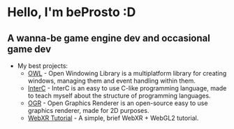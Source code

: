 # Hello, I'm beProsto :D
## A wanna-be game engine dev and occasional game dev
- My best projects:
	- [OWL](https://github.com/beProsto/OWL) - Open Windowing Library is a multiplatform library for creating windows, managing them and event handling within them.
	- [InterC](https://github.com/beProsto/InterC) - InterC is an easy to use C-like programming language, made to teach myself about the structure of programming languages.
	- [OGR](https://github.com/beProsto/OGR) - Open Graphics Renderer is an open-source easy to use graphics renderer, made for 2D purposes.
	- [WebXR Tutorial](https://beprosto.github.io/webxr-tutorial) - A simple, brief WebXR + WebGL2 tutorial.
